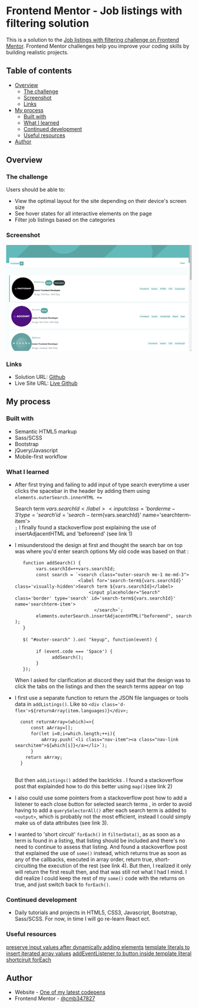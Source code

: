# Frontend Mentor - Job listings with filtering solution

This is a solution to the [Job listings with filtering challenge on Frontend Mentor](https://www.frontendmentor.io/challenges/job-listings-with-filtering-ivstIPCt). Frontend Mentor challenges help you improve your coding skills by building realistic projects. 

## Table of contents

- [Overview](#overview)
  - [The challenge](#the-challenge)
  - [Screenshot](#screenshot)
  - [Links](#links)
- [My process](#my-process)
  - [Built with](#built-with)
  - [What I learned](#what-i-learned)
  - [Continued development](#continued-development)
  - [Useful resources](#useful-resources)
- [Author](#author)


## Overview

### The challenge

Users should be able to:

- View the optimal layout for the site depending on their device's screen size
- See hover states for all interactive elements on the page
- Filter job listings based on the categories

### Screenshot

![screenshot](./images/screenshot.PNG "screenshot")

### Links

- Solution URL: [Github]()
- Live Site URL: [Live Github]()

## My process

### Built with

- Semantic HTML5 markup
- Sass/SCSS
- Bootstrap
- jQuery/Javascript
- Mobile-first workflow


### What I learned

- After first trying and failing to add input of type search everytime a user clicks the spacebar in the header by adding them using `elements.outerSearch.innerHTML += `<search class="outer-search">
	                      <label for='search-term${vars.searchId}' class='visually-hidden'>Search term ${vars.searchId}</label>
			              <input class='border me-3' type='search' id='search-term${vars.searchId}' name='searchterm-item'>
					</search>`;`
  I finally found a stackoverflow post explaining the use of insertAdjacentHTML and 'beforeend' (see link 1)
- I misunderstood the design at first and thought the search bar on top was where you'd enter search options 
  My old code was based on that : 

  ```
     function addSearch() {
	      vars.searchId=++vars.searchId;
	      const search = `<search class="outer-search me-1 me-md-3">
	                      <label for='search-term${vars.searchId}' class='visually-hidden'>Search term ${vars.searchId}</label>
			                  <input placeholder="Search" class='border' type='search' id='search-term${vars.searchId}' name='searchterm-item'>
					            </search>`;
	      elements.outerSearch.insertAdjacentHTML("beforeend", search );
     }

     $( "#outer-search" ).on( "keyup", function(event) {
	
	      if (event.code === 'Space') {
		        addSearch();
	      }
     });

  ```
  When I asked for clarification at discord they said that the design was to click the tabs on the listings and then the search terms appear on top
- I first use a separate function to return the JSON file languages or tools data in `addListings()`.
  Like so `<div class='d-flex'>${returnArray(item.languages)}</div>;`
  
  ```
    const returnArray=(which)=>{
	    const aArray=[];
	    for(let i=0;i<which.length;++i){
		    aArray.push(`<li class="nav-item"><a class="nav-link searchitem">${which[i]}</a></li>`);
	    }
      return aArray;
    }
    
  ```
  But then `addListings()` added the backticks .
  I found a stackoverflow post that explainded how to do this better using `map()`(see link 2)
- I also could use some pointers from a stackoverflow post how to add a listener to each close button for selected search terms , in order to avoid having to add a `querySelectorAll()`  after each search term is added to `<output>`, which is probably not the most efficient, instead I could simply make us of data attributes (see link 3).
- I wanted to 'short circuit' `forEach()` in `filterData()`, as as soon as a term is found in a listing, that listing should be included and there's no need to continue to assess that listing. And found a stackoverflow post that explained the use of `some()` instead, which returns true as soon as any of the callbacks, executed in array order, return true, short-circuiting the execution of the rest (see link 4). But then, I realized it only will return the first result then, and that was still not what I had I mind. I did realize I could keep the rest of my `some()` code with the returns on true, and just switch back to `forEach()`.
  
 
### Continued development

- Daily tutorials and projects in HTML5, CSS3, Javascript, Bootstrap, Sass/SCSS. For now, in time I will go re-learn React ect.

### Useful resources
[preserve input values after dynamically adding elements](https://stackoverflow.com/questions/30798315/preserve-input-values-after-dynamically-adding-an-input-field)
[template literals to insert iterated array values](https://stackoverflow.com/questions/50574786/simple-javascript-template-literals-to-insert-iterated-values-e-g-array-elemen)
[addEventListener to button inside template literal](https://stackoverflow.com/questions/53556671/add-event-listener-to-button-inside-template-literal)
[shortciruit forEach](https://stackoverflow.com/questions/2641347/short-circuit-array-foreach-like-calling-break)

## Author

- Website - [One of my latest codepens](https://codepen.io/cynthiab72/pen/oNybYON)
- Frontend Mentor - [@cmb347827](https://www.frontendmentor.io/profile/cmb347827)

